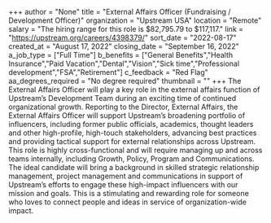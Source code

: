 +++
author = "None"
title = "External Affairs Officer (Fundraising / Development Officer)"
organization = "Upstream USA"
location = "Remote"
salary = "The hiring range for this role is $82,795.79 to $117,117."
link = "https://upstream.org/careers/4398379/"
sort_date = "2022-08-17"
created_at = "August 17, 2022"
closing_date = "September 16, 2022"
a_job_type = ["Full Time"]
b_benefits = ["General Benefits","Health Insurance","Paid Vacation","Dental","Vision","Sick time","Professional development","FSA","Retirement"]
c_feedback = "Red Flag"
aa_degrees_required = "No degree required"
thumbnail = ""
+++
The External Affairs Officer will play a key role in the external affairs function of Upstream’s Development Team during an exciting time of continued organizational growth. Reporting to the Director, External Affairs, the External Affairs Officer will support Upstream’s broadening portfolio of influencers, including former public officials, academics, thought leaders and other high-profile, high-touch stakeholders, advancing best practices and providing tactical support for external relationships across Upstream. This role is highly cross-functional and will require managing up and across teams internally, including Growth, Policy, Program and Communications. The ideal candidate will bring a background in skilled strategic relationship management, project management and communications in support of Upstream’s efforts to engage these high-impact influencers with our mission and goals.  This is a stimulating and rewarding role for someone who loves to connect people and ideas in service of organization-wide impact.